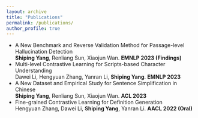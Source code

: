```yaml
---
layout: archive
title: "Publications"
permalink: /publications/
author_profile: true
---
```

* A New Benchmark and Reverse Validation Method for Passage-level Hallucination Detection<br />
**Shiping Yang**, Renliang Sun, Xiaojun Wan. **EMNLP 2023 (Findings)**
* Multi-level Contrastive Learning for Scripts-based Character Understanding<br />
Dawei Li, Hengyuan Zhang, Yanran Li, **Shiping Yang**. **EMNLP 2023**
* A New Dataset and Empirical Study for Sentence Simplification in Chinese<br />
**Shiping Yang**, Renliang Sun, Xiaojun Wan. **ACL 2023**
* Fine-grained Contrastive Learning for Definition Generation<br />
Hengyuan Zhang, Dawei Li, **Shiping Yang**, Yanran Li. **AACL 2022 (Oral)**
